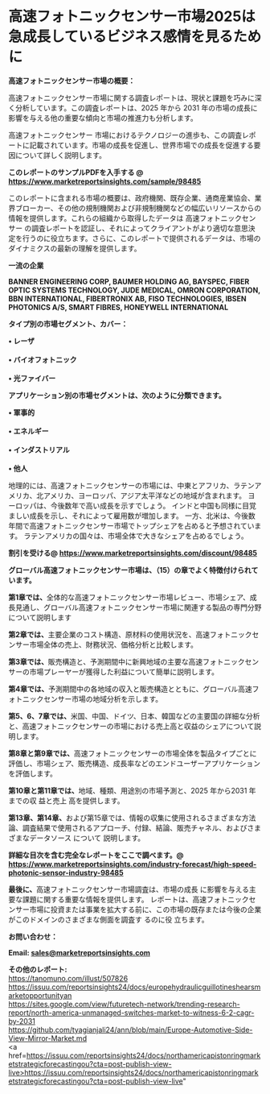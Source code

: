 # 高速フォトニックセンサー市場2025は急成長しているビジネス感情を見るために

<strong><b>高速フォトニックセンサー市場の概要：</b></strong>

高速フォトニックセンサー市場に関する調査レポートは、現状と課題を巧みに深く分析しています。この調査レポートは、2025 年から 2031 年の市場の成長に影響を与える他の重要な傾向と市場の推進力も分析します。

高速フォトニックセンサー 市場におけるテクノロジーの進歩も、この調査レポートに記載されています。市場の成長を促進し、世界市場での成長を促進する要因について詳しく説明します。

<strong>このレポートのサンプルPDFを入手する @ <a href=https://www.marketreportsinsights.com/sample/98485>https://www.marketreportsinsights.com/sample/98485</a></strong>

このレポートに含まれる市場の概要は、政府機関、既存企業、通商産業協会、業界ブローカー、その他の規制機関および非規制機関などの幅広いリソースからの情報を提供します。これらの組織から取得したデータは 高速フォトニックセンサー の調査レポートを認証し、それによってクライアントがより適切な意思決定を行うのに役立ちます。さらに、このレポートで提供されるデータは、市場のダイナミクスの最新の理解を提供します。

<strong>一流の企業</strong>

<strong><b>BANNER ENGINEERING CORP, BAUMER HOLDING AG, BAYSPEC, FIBER OPTIC SYSTEMS TECHNOLOGY, JUDE MEDICAL, OMRON CORPORATION, BBN INTERNATIONAL, FIBERTRONIX AB, FISO TECHNOLOGIES, IBSEN PHOTONICS A/S, SMART FIBRES, HONEYWELL INTERNATIONAL</b></strong>

<strong><b>タイプ別の市場セグメント、カバー：</b></strong>

<strong>• レーザ<br><br>• バイオフォトニック<br><br>• 光ファイバー</strong>

<strong><b>アプリケーション別の市場セグメントは、次のように分類できます。</b></strong>

<strong>• 軍事的<br><br>• エネルギー<br><br>• インダストリアル<br><br>• 他人</strong>

 地理的には、高速フォトニックセンサーの市場には、中東とアフリカ、ラテンアメリカ、北アメリカ、ヨーロッパ、アジア太平洋などの地域が含まれます。 ヨーロッパは、今後数年で高い成長を示すでしょう。 インドと中国も同様に目覚ましい成長を示し、それによって雇用数が増加します。 一方、北米は、今後数年間で高速フォトニックセンサー市場でトップシェアを占めると予想されています。 ラテンアメリカの国々は、市場全体で大きなシェアを占めるでしょう。

<strong>割引を受ける@ <a href=https://www.marketreportsinsights.com/discount/98485>https://www.marketreportsinsights.com/discount/98485</a></strong>

<strong><b>グローバル高速フォトニックセンサー市場は、（15）の章でよく特徴付けられています。</b></strong>

<strong><b>第</b></strong><strong><b>1章では、</b></strong>全体的な高速フォトニックセンサー市場レビュー、市場シェア、成長見通し、グローバル高速フォトニックセンサー市場に関連する製品の専門分野について説明します

<strong><b>第2章では、</b></strong>主要企業のコスト構造、原材料の使用状況を、高速フォトニックセンサー市場全体の売上、財務状況、価格分析と比較します。

<strong><b>第3章では、</b></strong>販売構造と、予測期間中に新興地域の主要な高速フォトニックセンサーの市場プレーヤーが獲得した利益について簡単に説明します。

<strong><b>第4章では、</b></strong>予測期間中の各地域の収入と販売構造とともに、グローバル高速フォトニックセンサー市場の地域分析を示します。

<strong><b>第5、6、7章では、</b></strong>米国、中国、ドイツ、日本、韓国などの主要国の詳細な分析と、高速フォトニックセンサーの市場における売上高と収益のシェアについて説明します。

<strong><b>第8章と第9章では、</b></strong>高速フォトニックセンサーの市場全体を製品タイプごとに評価し、市場シェア、販売構造、成長率などのエンドユーザーアプリケーションを評価します。

<strong><b>第10章と第11章では、</b></strong>地域、種類、用途別の市場予測と、2025 年から2031 年までの収 益と売上 高を提供します。

<strong><b>第13章、第14章、</b></strong>および第15章では、情報の収集に使用されるさまざまな方法論、調査結果で使用されるアプローチ、付録、結論、販売チャネル、およびさまざまなデータソース について 説明します。

<strong>詳細な目次を含む完全なレポートをここで調べます。@ <a href=https://www.marketreportsinsights.com/industry-forecast/high-speed-photonic-sensor-industry-98485>https://www.marketreportsinsights.com/industry-forecast/high-speed-photonic-sensor-industry-98485</a></strong>

<strong><b>最後に、</b></strong>高速フォトニックセンサー市場調査は、市場の成長 に影響を</a>与える主要な課題に関する重要な情報を提供します。 レポートは、高速フォトニックセンサー市場に投資または事業を拡大する前に、この市場の既存または今後の企業がこのドメインのさまざまな側面を調査す るのに役 立ちます。

<strong><b>お問い合わせ：</b></strong>

<strong>Email: </strong><a href=mailto:sales@marketreportsinsights.com><strong>sales@marketreportsinsights.com</strong></a>

<strong>その他のレポート:</strong>
<br>
<a href=https://tanomuno.com/illust/507826>https://tanomuno.com/illust/507826</a>
<br>
<a href=https://issuu.com/reportsinsights24/docs/europehydraulicguillotineshearsmarketopportunityan>https://issuu.com/reportsinsights24/docs/europehydraulicguillotineshearsmarketopportunityan</a>
<br>
<a href=https://sites.google.com/view/futuretech-network/trending-research-report/north-america-unmanaged-switches-market-to-witness-6-2-cagr-by-2031>https://sites.google.com/view/futuretech-network/trending-research-report/north-america-unmanaged-switches-market-to-witness-6-2-cagr-by-2031</a>
<br>
<a href=https://github.com/tyagianjali24/ann/blob/main/Europe-Automotive-Side-View-Mirror-Market.md>https://github.com/tyagianjali24/ann/blob/main/Europe-Automotive-Side-View-Mirror-Market.md</a>
<br>
<a href=https://issuu.com/reportsinsights24/docs/northamericapistonringmarketstrategicforecastingou?cta=post-publish-view-live>https://issuu.com/reportsinsights24/docs/northamericapistonringmarketstrategicforecastingou?cta=post-publish-view-live</a>"
